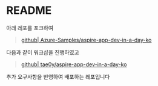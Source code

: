 # README
  
아래 레포를 포크하여
> [github| Azure-Samples/aspire-app-dev-in-a-day-ko](https://github.com/Azure-Samples/aspire-app-dev-in-a-day-ko)
  
다음과 같이 워크샵을 진행하였고
> [github| tae0y/aspire-app-dev-in-a-day-ko](https://github.com/tae0y/aspire-app-dev-in-a-day-ko)
  
추가 요구사항을 반영하여 배포하는 레포입니다

